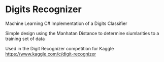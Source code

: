 # Digits Recognizer
Machine Learning C# Implementation of a Digits Classifier

Simple design using the Manhatan Distance to determine siumlarities to a training set of data

Used in the Digit Recognizer competition for Kaggle 
https://www.kaggle.com/c/digit-recognizer

